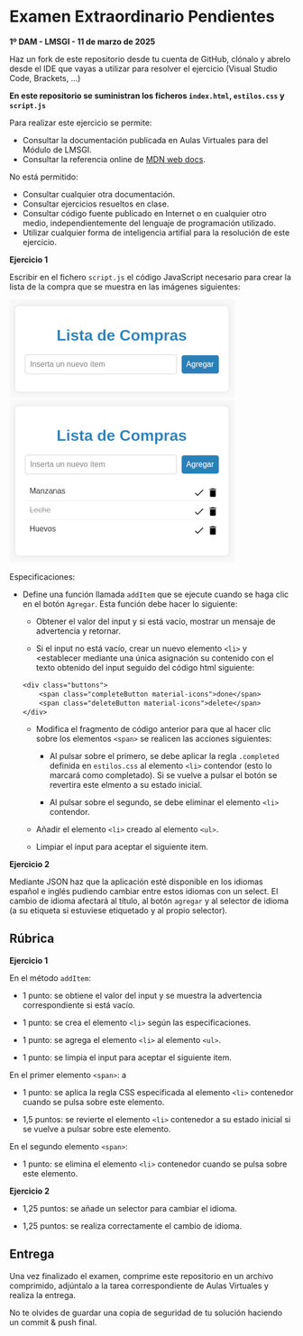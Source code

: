# Examen Extraordinario Pendientes
**1º DAM - LMSGI - 11 de marzo de 2025**

Haz un fork de este repositorio desde tu cuenta de GitHub, clónalo y abrelo desde el IDE que vayas a utilizar para resolver el ejercicio (Visual Studio Code, Brackets, ...)

**En este repositorio se suministran los ficheros ```index.html```, ```estilos.css``` y ```script.js```**

Para realizar este ejercicio se permite:  
- Consultar la documentación publicada en Aulas Virtuales para del Módulo de LMSGI.
- Consultar la referencia online de [MDN web docs](https://developer.mozilla.org/es/docs/Web/JavaScript).  

No está permitido:
- Consultar cualquier otra documentación.
- Consultar ejercicios resueltos en clase.
- Consultar código fuente publicado en Internet o en cualquier otro medio, independientemente del lenguaje de programación utilizado.
- Utilizar cualquier forma de inteligencia artifial para la resolución de este ejercicio.

**Ejercicio 1**

Escribir en el fichero ```script.js``` el código JavaScript necesario para crear la lista de la compra que se muestra en las imágenes siguientes:

![img](markdownimg/img1.png) ![img](markdownimg/img2.png)

Especificaciones:

- Define una función llamada ```addItem``` que se ejecute cuando se haga clic en el botón ```Agregar```. Esta función debe hacer lo siguiente:
    * Obtener el valor del input y si está vacío, mostrar un mensaje de advertencia y retornar.

    * Si el input no está vacío, crear un nuevo elemento ```<li>``` y <establecer mediante una única asignación su contenido con el texto obtenido del input seguido del código html siguiente:
    ```
    <div class="buttons">
        <span class="completeButton material-icons">done</span>   
        <span class="deleteButton material-icons">delete</span>
    </div>
    ```

    * Modifica el fragmento de código anterior para que al hacer clic sobre los elementos ```<span>``` se realicen las acciones siguientes:

        * Al pulsar sobre el primero, se debe aplicar la regla ```.completed``` definida en ```estilos.css``` al elemento ```<li>``` contendor (esto lo marcará como completado). Si se vuelve a pulsar el botón se revertira este elmento a su estado inicial.

        * Al pulsar sobre el segundo, se debe eliminar el elemento ```<li>``` contendor.

    * Añadir el elemento ```<li>``` creado al elemento ```<ul>```.

    * Limpiar el input para aceptar el siguiente item.

**Ejercicio 2**

Mediante JSON haz que la aplicación esté disponible en los idiomas español e inglés pudiendo cambiar entre estos idiomas con un select. El cambio de idioma afectará al título, al botón ```agregar``` y al selector de idioma (a su etiqueta si estuviese etiquetado y al propio selector).

## Rúbrica

**Ejercicio 1**

En el método ```addItem```:

* 1 punto: se obtiene el valor del input y se muestra la advertencia correspondiente si está vacío.

* 1 punto: se crea el elemento ```<li>``` según las especificaciones.

* 1 punto: se agrega el elemento ```<li>``` al elemento ```<ul>```.

* 1 punto: se limpia el input para aceptar el siguiente item.

En el primer elemento ```<span>```:
a
* 1 punto: se aplica la regla CSS especificada al elemento ```<li>``` contenedor cuando se pulsa sobre este elemento.

* 1,5 puntos: se revierte el elemento ```<li>``` contenedor a su estado inicial si se vuelve a pulsar sobre este elemento.

En el segundo elemento ```<span>```:

* 1 punto: se elimina el elemento ```<li>``` contenedor cuando se pulsa sobre este elemento.

**Ejercicio 2**

* 1,25 puntos: se añade un selector para cambiar el idioma.

* 1,25 puntos: se realiza correctamente el cambio de idioma.

## Entrega

Una vez finalizado el examen, comprime este repositorio en un archivo comprimido, adjúntalo a la tarea correspondiente de Aulas Virtuales y realiza la entrega.

No te olvides de guardar una copia de seguridad de tu solución haciendo un commit & push final.